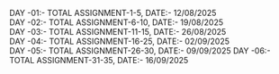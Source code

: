DAY -01:- TOTAL ASSIGNMENT-1-5, DATE:- 12/08/2025  
DAY -02:- TOTAL ASSIGNMENT-6-10, DATE:- 19/08/2025  
DAY -03:- TOTAL ASSIGNMENT-11-15, DATE:- 26/08/2025  
DAY -04:- TOTAL ASSIGNMENT-16-25, DATE:- 02/09/2025  
DAY -05:- TOTAL ASSIGNMENT-26-30, DATE:- 09/09/2025
DAY -06:- TOTAL ASSIGNMENT-31-35, DATE:- 16/09/2025

